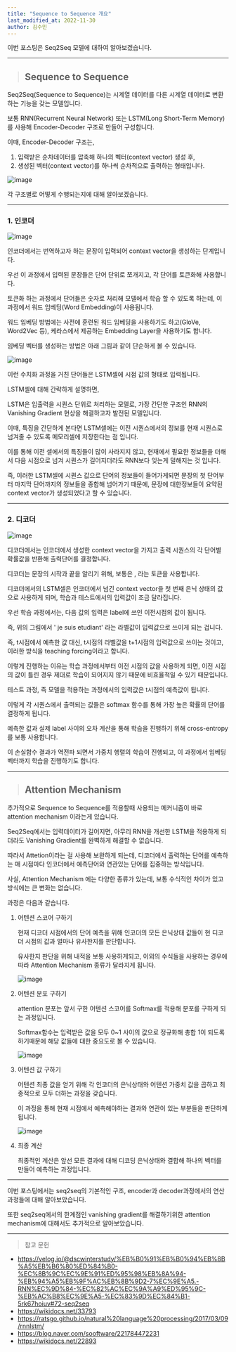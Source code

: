 ```yaml
---
title: "Sequence to Sequence 개요"
last_modified_at: 2022-11-30
author: 김수민
---
```


이번 포스팅은 Seq2Seq 모델에 대하여 알아보겠습니다.

---

>## Sequence to Sequence&nbsp;&nbsp;

Seq2Seq(Sequence to Sequence)는 시계열 데이터를 다른 시계열 데이터로 변환하는 기능을 갖는 모델입니다.

보통 RNN(Recurrent Neural Network) 또는 LSTM(Long Short-Term Memory)를 사용해 Encoder-Decoder 구조로 만들어 구성합니다.

이때, Encoder-Decoder 구조는,

1. 입력받은 순차데이터를 압축해 하나의 벡터(context vector) 생성 후,
2. 생성된 벡터(context vector)를 하나씩 순차적으로 출력하는 형태입니다.

![image](https://user-images.githubusercontent.com/87166420/204735051-34e25732-ccf7-499c-9860-6f9f0e2ec30f.png)

각 구조별로 어떻게 수행되는지에 대해 알아보겠습니다.

---

### 1. 인코더

![image](https://user-images.githubusercontent.com/87166420/204735675-8d51bb7e-692a-4160-a38e-2acd8016d794.png)

인코더에서는 번역하고자 하는 문장이 입력되어 context vector을 생성하는 단계입니다.



우선 이 과정에서 입력된 문장들은 단어 단위로 쪼개지고, 각 단어를 토큰화해 사용합니다.

토큰화 하는 과정에서 단어들은 숫자로 처리해 모델에서 학습 할 수 있도록 하는데, 이 과정에서 워드 임베딩(Word Embedding)이 사용됩니다.

워드 임베딩 방법에는 사전에 훈련된 워드 임베딩을 사용하기도 하고(GloVe, Word2Vec 등), 케라스에서 제공하는 Embedding Layer을 사용하기도 합니다.

임베딩 벡터를 생성하는 방법은 아래 그림과 같이 단순하게 볼 수 있습니다.

![image](https://user-images.githubusercontent.com/87166420/204735786-e9576dea-56e9-4c8f-b264-7ce039dfb787.png)


이런 수치화 과정을 거친 단어들은 LSTM셀에 시점 값의 형태로 입력됩니다.



LSTM셀에 대해 간략하게 설명하면, 

LSTM은 입출력을 시퀀스 단위로 처리하는 모델로, 가장 간단한 구조인 RNN의 Vanishing Gradient 현상을 해결하고자 발전된 모델입니다.

이때, 특징을 간단하게 본다면 LSTM셀에는 이전 시퀀스에서의 정보를 현재 시퀀스로 넘겨줄 수 있도록 메모리셀에 저장한다는 점 입니다.

이를 통해 이전 셀에서의 특징들이 많이 사라지지 않고, 현재에서 필요한 정보들을 더해서 다음 시점으로 넘겨 시퀀스가 길어지더라도 RNN보다 잊는게 덜해지는 것 입니다.

즉,  이러한 LSTM셀에 시퀀스 값으로 단어의 정보들이 들어가게되면 문장의 첫 단어부터 마지막 단어까지의 정보들을 종합해 넘어가기 때문에, 문장에 대한정보들이 요약된 context vector가 생성되었다고 할 수 있습니다.

---

### 2. 디코더

![image](https://user-images.githubusercontent.com/87166420/204735824-800a23bb-3b0f-4c39-bad2-64d4fabd4bfc.png)

디코더에서는 인코더에서 생성한 context vector을 가지고 출력 시퀀스의 각 단어별 확률값을 반환해 출력단어를 결정합니다.



디코더는 문장의 시작과 끝을 알리기 위해, 보통은 <sos>, <eos> 라는 토큰을 사용합니다.

디코더에서의 LSTM셀은 인코더에서 넘긴 context vector을 첫 번째 은닉 상태의 값으로 사용하게 되며, 학습과 테스트에서의 입력값이 조금 달라집니다.

우선 학습 과정에서는, 다음 값의 입력은 label에 쓰인 이전시점의 값이 됩니다.

즉, 위의 그림에서 '<sos> je suis etudiant' 라는 라벨값이 입력값으로 쓰이게 되는 겁니다.

즉, t시점에서 예측한 값 대신, t시점의 라벨값을 t+1시점의 입력값으로 쓰이는 것이고, 이러한 방식을 teaching forcing이라고 합니다.

이렇게 진행하는 이유는 학습 과정에서부터 이전 시점의 값을 사용하게 되면, 이전 시점의 값이 틀린 경우 제대로 학습이 되어지지 않기 때문에 비효율적일 수 있기 때문입니다.

테스트 과정, 즉 모델을 적용하는 과정에서의 입력값은 t시점의 예측값이 됩니다.

이렇게 각 시퀀스에서 출력되는 값들은 softmax 함수를 통해 가장 높은 확률의 단어를 결정하게 됩니다.

예측한 값과 실제 label 사이의 오차 계산을 통해 학습을 진행하기 위해 cross-entropy를 보통 사용합니다.

이 손실함수 결과가 역전파 되면서 가중치 행렬의 학습이 진행되고, 이 과정에서 임베딩 벡터까지 학습을 진행하기도 합니다.



---

>## Attention Mechanism

추가적으로 Sequence to Sequence를 적용할때 사용되는 메커니즘이 바로 attention mechanism 이라는게 있습니다.

Seq2Seq에서는 입력데이터가 길어지면, 아무리 RNN을 개선한 LSTM을 적용하게 되더라도 Vanishing Gradient를 완벽하게 해결할 수 없습니다.

따라서 Attetion이라는 걸 사용해 보완하게 되는데, 디코더에서 출력하는 단어를 예측하는 매 시점마다 인코더에서 예측단어와 연관있는 단어를 집중하는 방식입니다.

사실, Attention Mechanism 에는 다양한 종류가 있는데, 보통 수식적인 차이가 있고 방식에는 큰 변화는 없습니다.

과정은 다음과 같습니다.

1. 어텐션 스코어 구하기

   현재 디코더 시점에서의 단어 예측을 위해 인코더의 모든 은닉상태 값들이 현 디코더 시점의 값과 얼마나 유사한지를 판단합니다.

   유사한지 판단을 위해 내적을 보통 사용하게되고, 이외의 수식들을 사용하는 경우에 따라 Attention Mechanism 종류가 달라지게 됩니다.

   ![image](https://user-images.githubusercontent.com/87166420/204735865-60ab1eb8-425f-4622-8156-823b37b1e602.png)
   
2. 어텐션 분포 구하기

   attention 분포는 앞서 구한 어텐션 스코어를 Softmax를 적용해 분포를 구하게 되는 과정입니다.

   Softmax함수는 입력받은 값을 모두 0~1 사이의 값으로 정규화해 총합 1이 되도록 하기때문에 해당 값들에 대한 중요도로 볼 수 있습니다.

   ![image](https://user-images.githubusercontent.com/87166420/204735908-5a03d6d8-17d4-4718-9261-1f33e3ab811a.png)

3. 어텐션 값 구하기

   어텐션 최종 값을 얻기 위해 각 인코더의 은닉상태와 어텐션 가중치 값을 곱하고 최종적으로 모두 더하는 과정을 갖습니다.

   이 과정을 통해 현재 시점에서 예측해야하는 결과와 연관이 있는 부분들을 판단하게 됩니다.

   ![image](https://user-images.githubusercontent.com/87166420/204735923-82e1a38b-ee28-4253-bf4a-3829c9a0150a.png)

4. 최종 계산

   최종적인 계산은 앞선 모든 결과에 대해 디코딩 은닉상태와 결합해 하나의 벡터를 만들어 예측하는 과정입니다.

---

이번 포스팅에서는 seq2seq의 기본적인 구조, encoder과 decoder과정에서의 연산 과정들에 대해 알아보았습니다.

또한 seq2seq에서의 한계점인 vanishing gradient를 해결하기위한 attention mechanism에 대해서도 추가적으로 알아보았습니다.

----

> 참고 문헌
* https://velog.io/@dscwinterstudy/%EB%B0%91%EB%B0%94%EB%8B%A5%EB%B6%80%ED%84%B0-%EC%8B%9C%EC%9E%91%ED%95%98%EB%8A%94-%EB%94%A5%EB%9F%AC%EB%8B%9D2-7%EC%9E%A5.-RNN%EC%9D%84-%EC%82%AC%EC%9A%A9%ED%95%9C-%EB%AC%B8%EC%9E%A5-%EC%83%9D%EC%84%B1-5rk67hoiuv#72-seq2seq
* https://wikidocs.net/33793
* https://ratsgo.github.io/natural%20language%20processing/2017/03/09/rnnlstm/
* https://blog.naver.com/sooftware/221784472231
* https://wikidocs.net/22893
